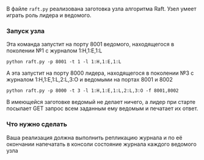 В файле `raft.py` реализована заготовка узла алгоритма Raft. Узел умеет играть роль лидера и ведомого.

### Запуск узла

Эта команда запустит на порту 8001 ведомого, находящегося в поколении №1 с журналом 1:H,1:E,1:L

    python raft.py -p 8001 -t 1 -l 1:H,1:E,1:L
    
А эта запустит на порту 8000 лидера, находящегося в поколении №3 с журналом 1:H,1:E,1:L,2:L,3:O и ведомыми на портах 8001 и 8002

    python raft.py -p 8000 -t 3 -l 1:H,1:E,1:L,2:L,3:O -f 8001,8002
    
В имеющейся заготовке ведомый не делает ничего, а лидер при старте посылает GET запрос всем заданным ему ведомым и печатает их ответ.

### Что нужно сделать

Ваша реализация должна выполнить репликацию журнала и по её окончании напечатать в консоли состояние журнала каждого ведомого узла
